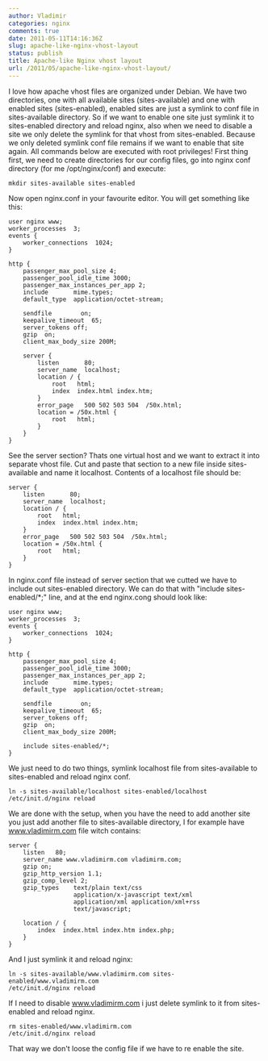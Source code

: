 ```yaml
---
author: Vladimir
categories: nginx
comments: true
date: 2011-05-11T14:16:36Z
slug: apache-like-nginx-vhost-layout
status: publish
title: Apache-like Nginx vhost layout
url: /2011/05/apache-like-nginx-vhost-layout/
---
```


I love how apache vhost files are organized under Debian. We have
two directories, one with all available sites (sites-available) and
one with enabled sites (sites-enabled), enabled sites are just a
symlink to conf file in sites-available directory. So if we want to
enable one site just symlink it to sites-enabled directory and
reload nginx, also when we need to disable a site we only delete
the symlink for that vhost from sites-enabled. Because we only
deleted symlink conf file remains if we want to enable that site
again. All commands below are executed with root privileges! First
thing first, we need to create directories for our config files, go
into nginx conf directory (for me /opt/nginx/conf) and execute:

    mkdir sites-available sites-enabled

Now open nginx.conf in your favourite editor. You will get
something like this:

    user nginx www;
    worker_processes  3;
    events {
        worker_connections  1024;
    }

    http {
        passenger_max_pool_size 4;
        passenger_pool_idle_time 3000;
        passenger_max_instances_per_app 2;
        include       mime.types;
        default_type  application/octet-stream;

        sendfile        on;
        keepalive_timeout  65;
        server_tokens off;
        gzip  on;
        client_max_body_size 200M;

        server {
            listen       80;
            server_name  localhost;
            location / {
                root   html;
                index  index.html index.htm;
            }
            error_page   500 502 503 504  /50x.html;
            location = /50x.html {
                root   html;
            }
        }
    }

See the server section? Thats one virtual host and we want to
extract it into separate vhost file. Cut and paste that section to
a new file inside sites-available and name it localhost. Contents
of a localhost file should be:

    server {
        listen       80;
        server_name  localhost;
        location / {
            root   html;
            index  index.html index.htm;
        }
        error_page   500 502 503 504  /50x.html;
        location = /50x.html {
            root   html;
        }
    }

In nginx.conf file instead of server section that we cutted we have
to include out sites-enabled directory. We can do that with
"include sites-enabled/\*;" line, and at the end nginx.cong should
look like:

    user nginx www;
    worker_processes  3;
    events {
        worker_connections  1024;
    }

    http {
        passenger_max_pool_size 4;
        passenger_pool_idle_time 3000;
        passenger_max_instances_per_app 2;
        include       mime.types;
        default_type  application/octet-stream;

        sendfile        on;
        keepalive_timeout  65;
        server_tokens off;
        gzip  on;
        client_max_body_size 200M;

        include sites-enabled/*;
    }

We just need to do two things, symlink localhost file from
sites-available to sites-enabled and reload nginx conf.

    ln -s sites-available/localhost sites-enabled/localhost
    /etc/init.d/nginx reload

We are done with the setup, when you have the need to add another
site you just add another file to sites-available directory, I for
example have www.vladimirm.com file witch contains:

    server {
        listen   80;
        server_name www.vladimirm.com vladimirm.com;
        gzip on;
        gzip_http_version 1.1;
        gzip_comp_level 2;
        gzip_types    text/plain text/css
                      application/x-javascript text/xml
                      application/xml application/xml+rss
                      text/javascript;

        location / {
            index  index.html index.htm index.php;
        }
    }

And I just symlink it and reload nginx:

    ln -s sites-available/www.vladimirm.com sites-enabled/www.vladimirm.com
    /etc/init.d/nginx reload

If I need to disable www.vladimirm.com i just delete symlink to it
from sites-enabled and reload nginx.

    rm sites-enabled/www.vladimirm.com
    /etc/init.d/nginx reload

That way we don't loose the config file if we have to re enable the
site.
